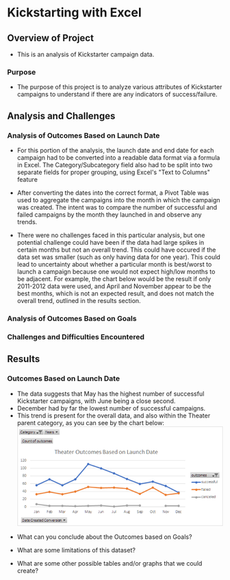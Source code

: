 # Kickstarting with Excel

## Overview of Project
* This is an analysis of Kickstarter campaign data.

### Purpose
* The purpose of this project is to analyze various attributes of Kickstarter campaigns to understand if there are any indicators of success/failure.

## Analysis and Challenges

### Analysis of Outcomes Based on Launch Date
* For this portion of the analysis, the launch date and end date for each campaign had to be converted into a readable data format via a formula in Excel. The Category/Subcategory field also had to be split into two separate fields for proper grouping, using Excel's "Text to Columns" feature

* After converting the dates into the correct format, a Pivot Table was used to aggregate the campaigns into the month in which the campaign was created. The intent was to compare the number of successful and failed campaigns by the month they launched in and observe any trends. 

* There were no challenges faced in this particular analysis, but one potential challenge could have been if the data had large spikes in certain months but not an overall trend. This could have occured if the data set was smaller (such as only having data for one year). This could lead to uncertainty about whether a particular month is best/worst to launch a campaign because one would not expect high/low months to be adjacent. For example, the chart below would be the result if only 2011-2012 data were used, and April and November appear to be the best months, which is not an expected result, and does not match the overall trend, outlined in the results section.


### Analysis of Outcomes Based on Goals

### Challenges and Difficulties Encountered

## Results

### Outcomes Based on Launch Date
* The data suggests that May has the highest number of successful Kickstarter campaigns, with June being a close second.
* December had by far the lowest number of successful campaigns.
* This trend is present for the overall data, and also within the Theater parent category, as you can see by the chart below:
![alt text](https://github.com/XZandermarsh/Kickstarter_Challenge/blob/master/Theater_Outcomes_vs_Launch.png "Theater Outcomes vs Launch Date")

- What can you conclude about the Outcomes based on Goals?

- What are some limitations of this dataset?

- What are some other possible tables and/or graphs that we could create?
